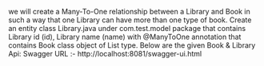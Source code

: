 we will create a Many-To-One relationship between a Library and Book in such a way that one Library can have more than one type of book.
Create an entity class Library.java under com.test.model package that contains Library id (id), Library name (name) with @ManyToOne annotation 
that contains Book class object of List type. Below are the given Book & Library Api:
Swagger URL :- http://localhost:8081/swagger-ui.html


